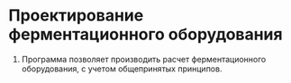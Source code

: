 # Проектирование ферментационного оборудования

1. Программа позволяет производить расчет ферментационного оборудования, с учетом общепринятых принципов.